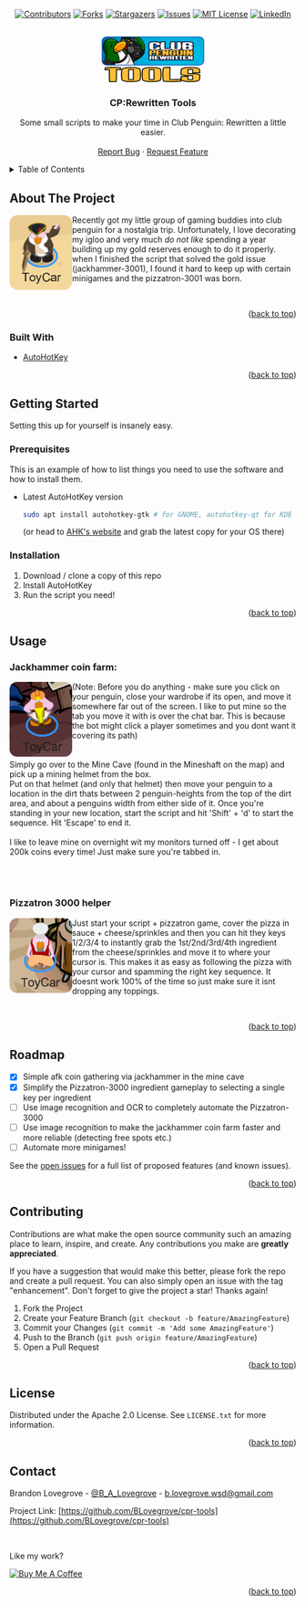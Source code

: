 <div id="top"></div>

<div style="text-align: center;">

[![Contributors][contributors-shield]][contributors-url]
[![Forks][forks-shield]][forks-url]
[![Stargazers][stars-shield]][stars-url]
[![Issues][issues-shield]][issues-url]
[![MIT License][license-shield]][license-url]
[![LinkedIn][linkedin-shield]][linkedin-url]

</div>

<!-- PROJECT LOGO -->
<br />
<div align="center">
  <a href="https://github.com/BLovegrove/cpr-tools">
    <img src="images/logo.png" alt="Logo" width="180" height="80">
  </a>

<h3 align="center">CP:Rewritten Tools</h3>

  <p align="center">
    Some small scripts to make your time in Club Penguin: Rewritten a little easier.
    <!-- <br />
    <a href="https://github.com/BLovegrove/cpr-tools"><strong>Explore the docs »</strong></a> -->
    <br />
    <br />
    <!-- <a href="https://github.com/BLovegrove/cpr-tools">View Demo</a>
    · -->
    <a href="https://github.com/BLovegrove/cpr-tools/issues">Report Bug</a>
    ·
    <a href="https://github.com/BLovegrove/cpr-tools/issues">Request Feature</a>
  </p>
</div>



<!-- TABLE OF CONTENTS -->
<details>
  <summary>Table of Contents</summary>
  <ol>
    <li>
      <a href="#about-the-project">About The Project</a>
      <ul>
        <li><a href="#built-with">Built With</a></li>
      </ul>
    </li>
    <li>
      <a href="#getting-started">Getting Started</a>
      <ul>
        <li><a href="#prerequisites">Prerequisites</a></li>
        <li><a href="#installation">Installation</a></li>
      </ul>
    </li>
    <li><a href="#usage">Usage</a></li>
    <li><a href="#roadmap">Roadmap</a></li>
    <li><a href="#contributing">Contributing</a></li>
    <li><a href="#license">License</a></li>
    <li><a href="#contact">Contact</a></li>
  </ol>
</details>



<!-- ABOUT THE PROJECT -->
## About The Project

<img src="images/ToyCar.png" style='vertical-align:middle;border-radius:10px;' align="left">
<p align="left">
Recently got my little group of gaming buddies into club penguin for a nostalgia trip. 
Unfortunately, I love decorating my igloo and very much <i>do not like</i> 
spending a year building up my gold reserves enough to do it properly.
<br/>when I finished the script that solved the gold issue (jackhammer-3001), 
I found it hard to keep up with certain minigames and the pizzatron-3001 was born.
</p>
<br/>


<p align="right">(<a href="#top">back to top</a>)</p>



### Built With

* [AutoHotKey](https://www.autohotkey.com/)


<p align="right">(<a href="#top">back to top</a>)</p>



<!-- GETTING STARTED -->
## Getting Started

Setting this up for yourself is insanely easy.

### Prerequisites

This is an example of how to list things you need to use the software and how to install them.
* Latest AutoHotKey version
  ```sh
  sudo apt install autohotkey-gtk # for GNOME, autohotkey-qt for KDE
  ```
  (or head to [AHK's website](https://www.autohotkey.com/) and grab the latest copy for your OS there)

### Installation

1. Download / clone a copy of this repo
2. Install AutoHotKey
3. Run the script you need!

<p align="right">(<a href="#top">back to top</a>)</p>



<!-- USAGE EXAMPLES -->
## Usage

<h3>Jackhammer coin farm:</h3>
<img src="images/ToyCarDigging.png" style='vertical-align:middle;border-radius:10px;' align="left">
<p align="left">
(Note: Before you do anything - make sure you click on your penguin, close your wardrobe if its open, and move it somewhere far out of the screen. 
I like to put mine so the tab you move it with is over the chat bar. This is because the bot might click a player sometimes and you dont want it covering 
its path)
<br/><br/><br/>
Simply go over to the Mine Cave (found in the Mineshaft on the map) and pick up a mining helmet from the box.<br/>
Put on that helmet (and only that helmet) then move your penguin to a location in the dirt thats between 2 penguin-heights from the top of the dirt area, and  
about a penguins width from either side of it. Once you're standing in your new location, start the script and hit 'Shift' + 'd' to start the sequence. Hit 'Escape' to end it.
<br/><br/>
I like to leave mine on overnight wit my monitors turned off - I get about 200k coins every time! Just make sure you're tabbed in.
</p>

<br/><br/>

<h3>Pizzatron 3000 helper</h3>
<img src="images/ToyCarPizza.png" style='vertical-align:middle;border-radius:10px;' align="left">
<p align="left">
Just start your script + pizzatron game, cover the pizza in sauce + cheese/sprinkles and then you can hit they keys 1/2/3/4 to 
instantly grab the 1st/2nd/3rd/4th ingredient from the cheese/sprinkles and move it to where your cursor is. This makes it as easy as 
following the pizza with your cursor and spamming the right key sequence. It doesnt work 100% of the time so just make sure it isnt dropping any toppings.
</p>
<br/>

<p align="right">(<a href="#top">back to top</a>)</p>



<!-- ROADMAP -->
## Roadmap

- [X] Simple afk coin gathering via jackhammer in the mine cave
- [X] Simplify the Pizzatron-3000 ingredient gameplay to selecting a single key per ingredient
- [ ] Use image recognition and OCR to completely automate the Pizzatron-3000
- [ ] Use image recognition to make the jackhammer coin farm faster and more reliable (detecting free spots etc.)
- [ ] Automate more minigames!

See the [open issues](https://github.com/BLovegrove/cpr-tools/issues) for a full list of proposed features (and known issues).

<p align="right">(<a href="#top">back to top</a>)</p>



<!-- CONTRIBUTING -->
## Contributing

Contributions are what make the open source community such an amazing place to learn, inspire, and create. Any contributions you make are **greatly appreciated**.

If you have a suggestion that would make this better, please fork the repo and create a pull request. You can also simply open an issue with the tag "enhancement".
Don't forget to give the project a star! Thanks again!

1. Fork the Project
2. Create your Feature Branch (`git checkout -b feature/AmazingFeature`)
3. Commit your Changes (`git commit -m 'Add some AmazingFeature'`)
4. Push to the Branch (`git push origin feature/AmazingFeature`)
5. Open a Pull Request

<p align="right">(<a href="#top">back to top</a>)</p>



<!-- LICENSE -->
## License

Distributed under the Apache 2.0 License. See `LICENSE.txt` for more information.

<p align="right">(<a href="#top">back to top</a>)</p>



<!-- CONTACT -->
## Contact
Brandon Lovegrove - [@B_A_Lovegrove](https://twitter.com/B_A_Lovegrove) - b.lovegrove.wsd@gmail.com

Project Link: [https://github.com/BLovegrove/cpr-tools](https://github.com/BLovegrove/cpr-tools)

<br />

Like my work?

<a href="https://www.buymeacoffee.com/blovegrove" target="_blank"><img src="https://cdn.buymeacoffee.com/buttons/v2/default-yellow.png" alt="Buy Me A Coffee" height="60px" width="217px" ></a>

<p align="right">(<a href="#top">back to top</a>)</p>


<!-- MARKDOWN LINKS & IMAGES -->
<!-- https://www.markdownguide.org/basic-syntax/#reference-style-links -->
[contributors-shield]: https://img.shields.io/github/contributors/BLovegrove/cpr-tools.svg?style=for-the-badge
[contributors-url]: https://github.com/BLovegrove/cpr-tools/graphs/contributors
[forks-shield]: https://img.shields.io/github/forks/BLovegrove/cpr-tools.svg?style=for-the-badge
[forks-url]: https://github.com/BLovegrove/cpr-tools/network/members
[stars-shield]: https://img.shields.io/github/stars/BLovegrove/cpr-tools.svg?style=for-the-badge
[stars-url]: https://github.com/BLovegrove/cpr-tools/stargazers
[issues-shield]: https://img.shields.io/github/issues/BLovegrove/cpr-tools.svg?style=for-the-badge
[issues-url]: https://github.com/BLovegrove/cpr-tools/issues
[license-shield]: https://img.shields.io/github/license/BLovegrove/cpr-tools.svg?style=for-the-badge
[license-url]: https://github.com/BLovegrove/cpr-tools/blob/main/LICENSE.txt
[linkedin-shield]: https://img.shields.io/badge/-LinkedIn-black.svg?style=for-the-badge&logo=linkedin&colorB=555
[linkedin-url]: https://linkedin.com/in/brandon-lovegrove-5ab4181a0
